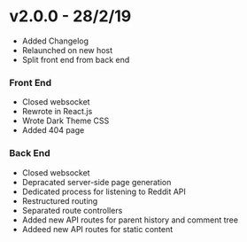 # v2.0.0 - 28/2/19

* Added Changelog
* Relaunched on new host
* Split front end from back end

### Front End

* Closed websocket
* Rewrote in React.js
* Wrote Dark Theme CSS
* Added 404 page

### Back End

* Closed websocket
* Depracated server-side page generation
* Dedicated process for listening to Reddit API
* Restructured routing
* Separated route controllers
* Added new API routes for parent history and comment tree
* Addeed new API routes for static content
